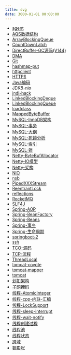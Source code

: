 ```yaml
---
title: svg
date: 3000-01-01 00:00:00
---
```


* <a href="/html/svg/agent.svg" target="_blank">agent</a>
* <a href="/html/svg/AQS数据结构.svg" target="_blank">AQS数据结构</a>
* <a href="/html/svg/ArrayBlockingQueue.svg" target="_blank">ArrayBlockingQueue</a>
* <a href="/html/svg/CountDownLatch.svg" target="_blank">CountDownLatch</a>
* <a href="/html/svg/DirectBuffer-GC源码(V144).svg" target="_blank">DirectBuffer-GC源码(V144)</a>
* <a href="/html/svg/DMA.svg" target="_blank">DMA</a>
* <a href="/html/svg/Git.svg" target="_blank">Git</a>
* <a href="/html/svg/hashmap-put.svg" target="_blank">hashmap-put</a>
* <a href="/html/svg/httpclient.svg" target="_blank">httpclient</a>
* <a href="/html/svg/HTTPS.svg" target="_blank">HTTPS</a>
* <a href="/html/svg/Java编码.svg" target="_blank">Java编码</a>
* <a href="/html/svg/JDK8-nio.svg" target="_blank">JDK8-nio</a>
* <a href="/html/svg/jndi-hack.svg" target="_blank">jndi-hack</a>
* <a href="/html/svg/LinkedBlockingDeque.svg" target="_blank">LinkedBlockingDeque</a>
* <a href="/html/svg/LinkedBlockingQueue.svg" target="_blank">LinkedBlockingQueue</a>
* <a href="/html/svg/loadclass.svg" target="_blank">loadclass</a>
* <a href="/html/svg/MappedByteBuffer.svg" target="_blank">MappedByteBuffer</a>
* <a href="/html/svg/MySQL-InnoDB架构.svg" target="_blank">MySQL-InnoDB架构</a>
* <a href="/html/svg/MySQL-事务.svg" target="_blank">MySQL-事务</a>
* <a href="/html/svg/MySQL-大纲.svg" target="_blank">MySQL-大纲</a>
* <a href="/html/svg/MySQL-死锁分析.svg" target="_blank">MySQL-死锁分析</a>
* <a href="/html/svg/MySQL-索引.svg" target="_blank">MySQL-索引</a>
* <a href="/html/svg/MySQL-锁.svg" target="_blank">MySQL-锁</a>
* <a href="/html/svg/Netty-ByteBufAllocator.svg" target="_blank">Netty-ByteBufAllocator</a>
* <a href="/html/svg/Netty-IO模型.svg" target="_blank">Netty-IO模型</a>
* <a href="/html/svg/Netty-架构.svg" target="_blank">Netty-架构</a>
* <a href="/html/svg/NIO.svg" target="_blank">NIO</a>
* <a href="/html/svg/nsb.svg" target="_blank">nsb</a>
* <a href="/html/svg/PipedXXXStream.svg" target="_blank">PipedXXXStream</a>
* <a href="/html/svg/ReentrantLock.svg" target="_blank">ReentrantLock</a>
* <a href="/html/svg/reflections.svg" target="_blank">reflections</a>
* <a href="/html/svg/RocketMQ.svg" target="_blank">RocketMQ</a>
* <a href="/html/svg/SLF4J.svg" target="_blank">SLF4J</a>
* <a href="/html/svg/Spring-AOP.svg" target="_blank">Spring-AOP</a>
* <a href="/html/svg/Spring-BeanFactory.svg" target="_blank">Spring-BeanFactory</a>
* <a href="/html/svg/Spring-Beans.svg" target="_blank">Spring-Beans</a>
* <a href="/html/svg/Spring-事务.svg" target="_blank">Spring-事务</a>
* <a href="/html/svg/Spring-生命周期.svg" target="_blank">Spring-生命周期</a>
* <a href="/html/svg/springboot-2.4.2.svg" target="_blank">springboot-2</a>
* <a href="/html/svg/ssh.svg" target="_blank">ssh</a>
* <a href="/html/svg/TCO-源码.svg" target="_blank">TCO-源码</a>
* <a href="/html/svg/TCP-流程.svg" target="_blank">TCP-流程</a>
* <a href="/html/svg/ThreadLocal.svg" target="_blank">ThreadLocal</a>
* <a href="/html/svg/tomcat-coyote.svg" target="_blank">tomcat-coyote</a>
* <a href="/html/svg/tomcat-mapper.svg" target="_blank">tomcat-mapper</a>
* <a href="/html/svg/tomcat.svg" target="_blank">tomcat</a>
* <a href="/html/svg/划扣架构.svg" target="_blank">划扣架构</a>
* <a href="/html/svg/子网掩码.svg" target="_blank">子网掩码</a>
* <a href="/html/svg/线程-AtomicInteger.svg" target="_blank">线程-AtomicInteger</a>
* <a href="/html/svg/线程-cpp-内联-汇编.svg" target="_blank">线程-cpp-内联-汇编</a>
* <a href="/html/svg/线程-LockSupport.svg" target="_blank">线程-LockSupport</a>
* <a href="/html/svg/线程-sleep-interrupt.svg" target="_blank">线程-sleep-interrupt</a>
* <a href="/html/svg/线程-wait-notify.svg" target="_blank">线程-wait-notify</a>
* <a href="/html/svg/线程创建过程.svg" target="_blank">线程创建过程</a>
* <a href="/html/svg/线程池.svg" target="_blank">线程池</a>
* <a href="/html/svg/线程状态.svg" target="_blank">线程状态</a>
* <a href="/html/svg/跨域.svg" target="_blank">跨域</a>
* <a href="/html/svg/锁膨胀.svg" target="_blank">锁膨胀</a>
